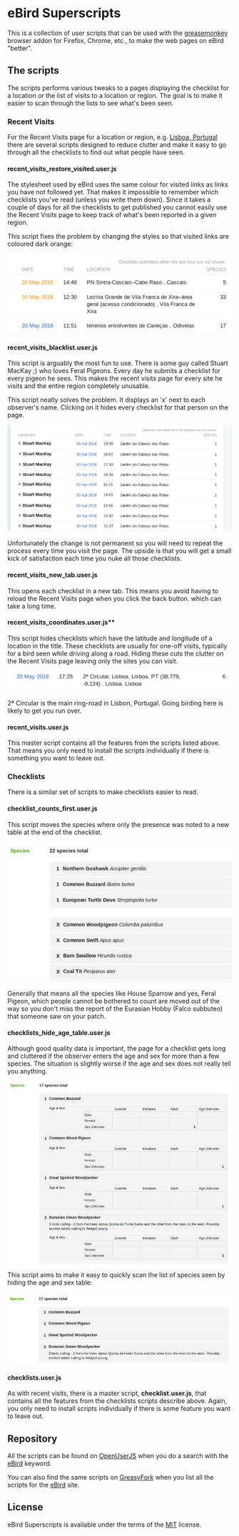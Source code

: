 # eBird Superscripts

This is a collection of user scripts that can be used with the 
[greasemonkey](https://www.greasespot.net/) browser addon for Firefox, 
Chrome, etc., to make the web pages on eBird "better". 

## The scripts

The scripts performs various tweaks to a pages displaying the checklist
for a location or the list of visits to a location or region. The goal
is to make it easier to scan through the lists to see what's been seen.

### Recent Visits

For the Recent Visits page for a location or region, e.g.
[Lisboa, Portugal](https://ebird.org/region/PT-11/activity?yr=all&m=) there
are several scripts designed to reduce clutter and make it easy to go through
all the checklists to find out what people have seen.


#### recent_visits_restore_visited.user.js
The stylesheet used by eBird uses the same colour for visited links as links 
you have not followed yet. That makes it impossible to remember which checklists
you've read (unless you write them down). Since it takes a couple of days for 
all the checklists to get published you cannot easily use the Recent Visits 
page to keep track of what's been reported in a given region. 

This script fixes the problem by changing the styles so that visited links 
are coloured dark orange:

![recent_visits_restore_visited.user.js](./screenshots/visited-link.png)


#### recent_visits_blacklist.user.js 
This script is arguably the most fun to use. There is some guy called Stuart 
MacKay ;) who loves Feral Pigeons. Every day he submits a checklist for every 
pigeon he sees. This makes the recent visits page for every site he visits and
the entire region completely unusable.

This script neatly solves the problem. It displays an 'x' next to each observer's 
name. Clicking on it hides every checklist for that person on the page.

![recent_visits_blacklist.user.js](./screenshots/blacklist.png)

Unfortunately the change is not permanent so you will need to repeat the process
every time you visit the page. The upside is that you will get a small kick of
satisfaction each time you nuke all those checklists.

#### recent_visits_new_tab.user.js
This opens each checklist in a new tab. This means you avoid having to reload the 
Recent Visits page when you click the back button. which can take a long time.


#### recent_visits_coordinates.user.js** 
This script hides checklists which have the latitude and longitude of a location 
in the title. These checklists are usually for one-off visits, typically for a 
bird seen while driving along a road. Hiding these cuts the clutter on the Recent 
Visits page leaving only the sites you can visit.

![recent_visits_coordinates.user.js](./screenshots/coordinates.png)

2ª Circular is the main ring-road in Lisbon, Portugal. Going birding here is 
likely to get you run over.

#### recent_visits.user.js
This master script contains all the features from the scripts listed above. That 
means you only need to install the scripts individually if there is something 
you want to leave out.

### Checklists
There is a similar set of scripts to make checklists easier to read.

#### checklist_counts_first.user.js
This script moves the species where only the presence was noted to a new table at 
the end of the checklist.

![checklist_counts_first.user.js](./screenshots/counts-first.png)

Generally that means all the species like House Sparrow and yes, Feral Pigeon, which
people cannot be bothered to count are moved out of the way so you don't miss the 
report of the Eurasian Hobby (Falco subbuteo) that someone saw on your patch.

#### checklists_hide_age_table.user.js
Although good quality data is important, the page for a checklist gets long and 
cluttered if the observer enters the age and sex for more than a few species. The 
situation is slightly worse if the age and sex does not really tell you anything.

![Ages & Sex shown](./screenshots/age-and-sex.png)

This script aims to make it easy to quickly scan the list of species seen by hiding 
the age and sex table:

![Ages & Sex shown removed](./screenshots/age-and-sex-removed.png)

#### checklists.user.js
As with recent visits, there is a master script, **checklist.user.js**, that 
contains all the features from the checklists scripts describe above. Again,
you only need to install scripts individually if there is some feature you want 
to leave out.

## Repository

All the scripts can be found on [OpenUserJS](https://openuserjs.org/) when you
do a search with the [eBird](https://openuserjs.org/?q=eBird) keyword. 

You can also find the same scripts on [GreasyFork](https://greasyfork.org) when
you list all the scripts for the [eBird](https://greasyfork.org/en/scripts/by-site/ebird.org) site.

## License

eBird Superscripts is available under the terms of the 
[MIT](https://opensource.org/licenses/MIT) license.
